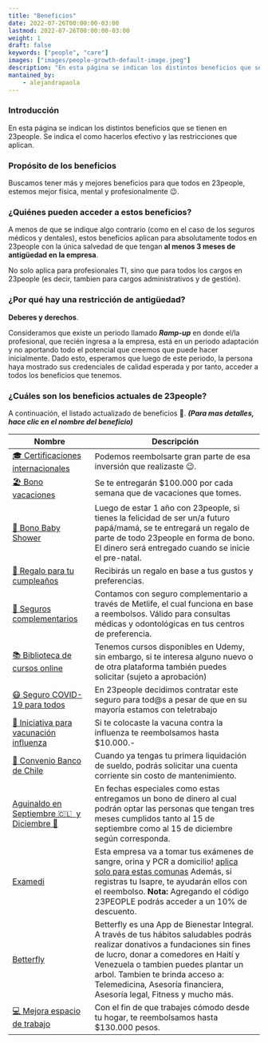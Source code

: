 ```yaml
---
title: "Beneficios"
date: 2022-07-26T00:00:00-03:00
lastmod: 2022-07-26T00:00:00-03:00
weight: 1
draft: false
keywords: ["people", "care"]
images: ["images/people-growth-default-image.jpeg"]
description: "En esta página se indican los distintos beneficios que se tienen en 23people."
mantained_by:
    - alejandrapaola
---
```


### Introducción

En esta página se indican los distintos beneficios que se tienen en 23people. Se indica el como hacerlos efectivo y las restricciones que aplican.

### Propósito de los beneficios

Buscamos tener más y mejores beneficios para que todos en 23people, estemos mejor física, mental y profesionalmente :wink:.

### ¿Quiénes pueden acceder a estos beneficios?

A menos de que se indique algo contrario (como en el caso de los seguros médicos y dentales), estos beneficios aplican para absolutamente todos en 23people con la única salvedad de que tengan **al menos 3 meses de antigüedad en la empresa**.

No solo aplica para profesionales TI, sino que para todos los cargos en 23people (es decir, tambien para cargos administrativos y de gestión).

### ¿Por qué hay una restricción de antigüedad?

**Deberes y derechos**.

Consideramos que existe un periodo llamado **_Ramp-up_** en donde el/la profesional, que recién ingresa a la empresa, está en un periodo adaptación y no aportando todo el potencial que creemos que puede hacer inicialmente. Dado esto, esperamos que luego de este periodo, la persona haya mostrado sus credenciales de calidad esperada y por tanto, acceder a todos los beneficios que tenemos.

### ¿Cuáles son los beneficios actuales de 23people?

A continuación, el listado actualizado de beneficios 🥳.
**_(Para mas detalles, hace clic en el nombre del beneficio)_**

| Nombre                                                       | Descripción                                                                                                                                                                                                                                                                                                              |
| ------------------------------------------------------------ | ------------------------------------------------------------------------------------------------------------------------------------------------------------------------------------------------------------------------------------------------------------------------------------------------------------------------ |
| [🎓 Certificaciones internacionales](certifications)         | Podemos reembolsarte gran parte de esa inversión que realizaste 😉.                                                                                                                                                                                                                                                      |
| [🏖️ Bono vacaciones](vacations)                              | Se te entregarán $100.000 por cada semana que de vacaciones que tomes.                                                                                                                                                                                                                                                   |
| [🍼 Bono Baby Shower](baby-shower)                           | Luego de estar 1 año con 23people, si tienes la felicidad de ser un/a futuro papá/mamá, se te entregará un regalo de parte de todo 23people en forma de bono. El dinero será entregado cuando se inicie el pre-natal.                                                                                                    |
| [🎉 Regalo para tu cumpleaños](birthday)                     | Recibirás un regalo en base a tus gustos y preferencias.                                                                                                                                                                                                                                                                 |
| [🏥 Seguros complementarios](complement-insurance)           | Contamos con seguro complementario a través de Metlife, el cual funciona en base a reembolsos. Válido para consultas médicas y odontológicas en tus centros de preferencia.                                                                                                                                              |
| [📚 Biblioteca de cursos online](digital-library)            | Tenemos cursos disponibles en Udemy, sin embargo, si te interesa alguno nuevo o de otra plataforma también puedes solicitar (sujeto a aprobación)                                                                                                                                                                        |
| [😷 Seguro COVID-19 para todos](covid-19-insurance)          | En 23people decidimos contratar este seguro para tod@s a pesar de que en su mayoría estamos con teletrabajo                                                                                                                                                                                                              |
| [💉 Iniciativa para vacunación influenza](flu-vaccine)       | Si te colocaste la vacuna contra la influenza te reembolsamos hasta $10.000.-                                                                                                                                                                                                                                            |
| [🏦 Convenio Banco de Chile](banco-de-chile-agreement)       | Cuando ya tengas tu primera liquidación de sueldo, podrás solicitar una cuenta corriente sin costo de mantenimiento.                                                                                                                                                                                                     |
| [Aguinaldo en Septiembre 🇨🇱  y Diciembre 🎄](sept-dic-bonus) | En fechas especiales como estas entregamos un bono de dinero al cual podrán optar las personas que tengan tres meses cumplidos tanto al 15 de septiembre como al 15 de diciembre según corresponda.                                                                                                                      |
| [Examedi](https://examedi.com/)                              | Esta empresa va a tomar tus exámenes de sangre, orina y PCR a domicilio! [aplica solo para estas comunas](https://examedi.com/cobertura/) Además, si registras tu Isapre, te ayudarán ellos con el reembolso. **Nota:** Agregando el código 23PEOPLE podrás acceder a un 10% de descuento.                               |
| [Betterfly](https://www.betterfly.com/es_cl/index.html)      | Betterfly es una App de Bienestar Integral. A través de tus hábitos saludables podrás realizar donativos a fundaciones sin fines de lucro, donar a comedores en Haití y Venezuela o tambien puedes plantar un arbol. Tambien te brinda acceso a: Telemedicina, Asesoría financiera, Asesoría legal, Fitness y mucho más. |
| [💻 Mejora espacio de trabajo](improve-workspace)            | Con el fin de que trabajes cómodo desde tu hogar, te reembolsamos hasta $130.000 pesos.                                                                                                                                                                                                                                  |

